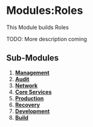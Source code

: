 # Modules:Roles
This Module builds Roles

TODO: More description coming

## Sub-Modules

1.  **[Management](./management/)**
1.  **[Audit](./audit/)**
1.  **[Network](./network/)**
1.  **[Core Services](./core/)**
1.  **[Production](./production/)**
1.  **[Recovery](./recovery/)**
1.  **[Development](./development/)**
1.  **[Build](./build/)**